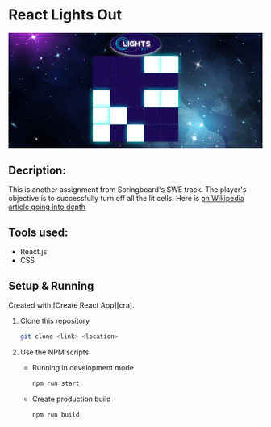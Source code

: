 # React Lights Out

<img src='./public/lights-out.png' alt=''>

## Decription: 

This is another assignment from Springboard's SWE track. The player's objective is to successfully turn off all the lit cells. Here is [an Wikipedia article going into depth](https://en.wikipedia.org/wiki/Lights_Out_(game)) 

## Tools used:

* React.js
* CSS

## Setup & Running

Created with [Create React App][cra].

1. Clone this repository

   ```bash
   git clone <link> <location>
   ```

1. Use the NPM scripts

   - Running in development mode

     ```bash
     npm run start
     ```

   - Create production build

     ```bash
     npm run build
     ```